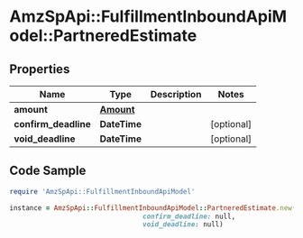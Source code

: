 # AmzSpApi::FulfillmentInboundApiModel::PartneredEstimate

## Properties

Name | Type | Description | Notes
------------ | ------------- | ------------- | -------------
**amount** | [**Amount**](Amount.md) |  | 
**confirm_deadline** | **DateTime** |  | [optional] 
**void_deadline** | **DateTime** |  | [optional] 

## Code Sample

```ruby
require 'AmzSpApi::FulfillmentInboundApiModel'

instance = AmzSpApi::FulfillmentInboundApiModel::PartneredEstimate.new(amount: null,
                                 confirm_deadline: null,
                                 void_deadline: null)
```


